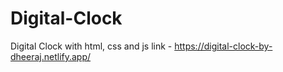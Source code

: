 # Digital-Clock
Digital Clock with html, css and js
link - https://digital-clock-by-dheeraj.netlify.app/
